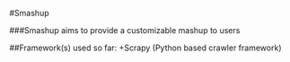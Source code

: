 #Smashup

###Smashup aims to provide a customizable mashup to users

##Framework(s) used so far:
+Scrapy (Python based crawler framework)
